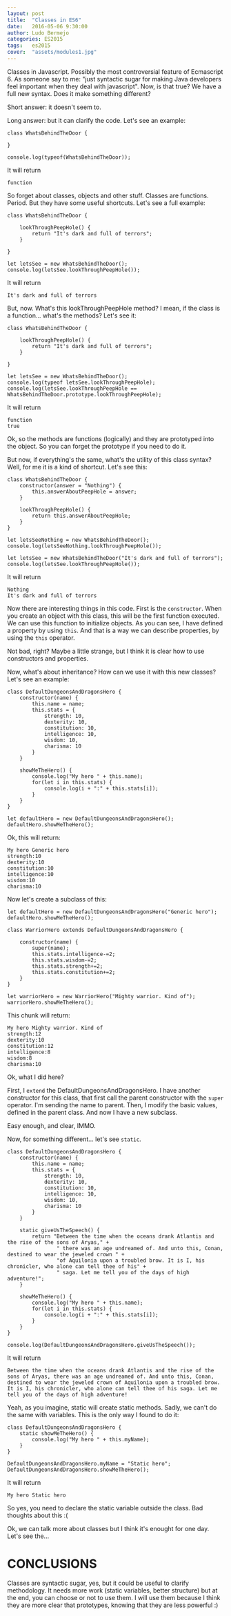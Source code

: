 ```yaml
---
layout: post
title:  "Classes in ES6"
date:   2016-05-06 9:30:00
author: Ludo Bermejo
categories: ES2015 
tags:	es2015
cover:  "assets/modules1.jpg"
---
```


Classes in Javascript. Possibly the most controversial feature of Ecmascript 6. As someone say to me: "just syntactic sugar for making Java developers feel important when they deal with javascript". Now, is that true? We have a full new syntax. Does it make something different?

Short answer: it doesn't seem to.

Long answer: but it can clarify the code. Let's see an example:

    class WhatsBehindTheDoor {

    }

    console.log(typeof(WhatsBehindTheDoor));

It will return

    function
    
So forget about classes, objects and other stuff. Classes are functions. Period. But they have some useful shortcuts. Let's see a full example:

    class WhatsBehindTheDoor {

        lookThroughPeepHole() {
            return "It's dark and full of terrors";
        }

    }

    let letsSee = new WhatsBehindTheDoor();
    console.log(letsSee.lookThroughPeepHole());
    
It will return
    
    It's dark and full of terrors
    
But, now. What's this lookThroughPeepHole method? I mean, if the class is a function... what's the methods? Let's see it:

    class WhatsBehindTheDoor {

        lookThroughPeepHole() {
            return "It's dark and full of terrors";
        }

    }

    let letsSee = new WhatsBehindTheDoor();
    console.log(typeof letsSee.lookThroughPeepHole);
    console.log(letsSee.lookThroughPeepHole == WhatsBehindTheDoor.prototype.lookThroughPeepHole);
    
It will return
    
    function
    true
    
Ok, so the methods are functions (logically) and they are prototyped into the object. So you can forget the prototype if you need to do it. 
    
But now, if everything's the same, what's the utility of this class syntax? Well, for me it is a kind of shortcut. Let's see this:
    
    class WhatsBehindTheDoor {
        constructor(answer = "Nothing") {
            this.answerAboutPeepHole = answer;
        }
    
        lookThroughPeepHole() {
            return this.answerAboutPeepHole;
        }
    }
    
    let letsSeeNothing = new WhatsBehindTheDoor();
    console.log(letsSeeNothing.lookThroughPeepHole());
    
    let letsSee = new WhatsBehindTheDoor("It's dark and full of terrors");
    console.log(letsSee.lookThroughPeepHole());

It will return

    Nothing
    It's dark and full of terrors

Now there are interesting things in this code. First is the `constructor`. When you create an object with this class, this will be the first function executed. We can use this function to initialize objects. As you can see, I have defined a property by using `this`. And that is a way we can describe properties, by using the `this` operator. 

Not bad, right? Maybe a little strange, but I think it is clear how to use constructors and properties. 
    
Now, what's about inheritance? How can we use it with this new classes? Let's see an example:

    class DefaultDungeonsAndDragonsHero {
        constructor(name) {
            this.name = name;
            this.stats = {
                strength: 10,
                dexterity: 10,
                constitution: 10,
                intelligence: 10,
                wisdom: 10,
                charisma: 10
            }
        }

        showMeTheHero() {
            console.log("My hero " + this.name);
            for(let i in this.stats) {
                console.log(i + ":" + this.stats[i]);
            }
        }
    }

    let defaultHero = new DefaultDungeonsAndDragonsHero();
    defaultHero.showMeTheHero();
    
Ok, this will return:
    
    My hero Generic hero
    strength:10
    dexterity:10
    constitution:10
    intelligence:10
    wisdom:10
    charisma:10
    
Now let's create a subclass of this:

    let defaultHero = new DefaultDungeonsAndDragonsHero("Generic hero");
    defaultHero.showMeTheHero();

    class WarriorHero extends DefaultDungeonsAndDragonsHero {

        constructor(name) {
            super(name);
            this.stats.intelligence-=2;
            this.stats.wisdom-=2;
            this.stats.strength+=2;
            this.stats.constitution+=2;
        }
    }

    let warriorHero = new WarriorHero("Mighty warrior. Kind of");
    warriorHero.showMeTheHero();
    
This chunk will return:

    My hero Mighty warrior. Kind of
    strength:12
    dexterity:10
    constitution:12
    intelligence:8
    wisdom:8
    charisma:10
    
Ok, what I did here?
    
First, I `extend` the DefaultDungeonsAndDragonsHero. I have another constructor for this class, that first call the parent constructor with the `super` operator. I'm sending the name to parent. Then, I modify the basic values, defined in the parent class. And now I have a new subclass.

Easy enough, and clear, IMMO.

Now, for something different... let's see `static`.

    class DefaultDungeonsAndDragonsHero {
        constructor(name) {
            this.name = name;
            this.stats = {
                strength: 10,
                dexterity: 10,
                constitution: 10,
                intelligence: 10,
                wisdom: 10,
                charisma: 10
            }
        }

        static giveUsTheSpeech() {
            return "Between the time when the oceans drank Atlantis and the rise of the sons of Aryas," +
                    " there was an age undreamed of. And unto this, Conan, destined to wear the jeweled crown " +
                    "of Aquilonia upon a troubled brow. It is I, his chronicler, who alone can tell thee of his" +
                    " saga. Let me tell you of the days of high adventure!";
        }

        showMeTheHero() {
            console.log("My hero " + this.name);
            for(let i in this.stats) {
                console.log(i + ":" + this.stats[i]);
            }
        }
    }

    console.log(DefaultDungeonsAndDragonsHero.giveUsTheSpeech());
    
It will return
    
    Between the time when the oceans drank Atlantis and the rise of the sons of Aryas, there was an age undreamed of. And unto this, Conan, destined to wear the jeweled crown of Aquilonia upon a troubled brow. It is I, his chronicler, who alone can tell thee of his saga. Let me tell you of the days of high adventure!
    
Yeah, as you imagine, static will create static methods. Sadly, we can't do the same with variables. This is the only way I found to do it:
    
    class DefaultDungeonsAndDragonsHero {
        static showMeTheHero() {
            console.log("My hero " + this.myName);
        }
    }

    DefaultDungeonsAndDragonsHero.myName = "Static hero";
    DefaultDungeonsAndDragonsHero.showMeTheHero();
    
It will return
    
    My hero Static hero
    
So yes, you need to declare the static variable outside the class. Bad thoughts about this :(
  
Ok, we can talk more about classes but I think it's enought for one day. Let's see the...
  
# CONCLUSIONS
  
Classes are syntactic sugar, yes, but it could be useful to clarify methodology. It needs more work (static variables, better structure) but at the end, you can choose or not to use them. I will use them because I think they are more clear that prototypes, knowing that they are less powerful :)  
  
    

    